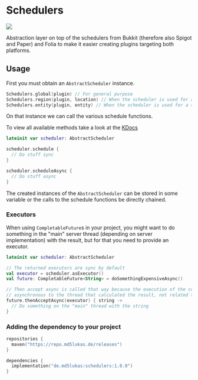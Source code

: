 # Schedulers
![](https://repo.md5lukas.de/api/badge/latest/releases/de/md5lukas/schedulers)

Abstraction layer on top of the schedulers from Bukkit (therefore also Spigot and Paper) and Folia
to make it easier creating plugins targeting both platforms.

## Usage

First you must obtain an `AbstractScheduler` instance.

```kotlin
Schedulers.global(plugin) // For general purpose
Schedulers.region(plugin, location) // When the scheduler is used for a specific location
Schedulers.entity(plugin, entity) // When the scheduler is used for a specific entity
```

On that instance we can call the various schedule functions.

To view all available methods take a look at the [KDocs](https://repo.md5lukas.de/javadoc/releases/de/md5lukas/schedulers/1.0.0/raw/index.html)
```kotlin
lateinit var scheduler: AbstractScheduler

scheduler.schedule {
  // Do stuff sync
}

scheduler.scheduleAsync {
  // Do stuff async
}
```

The created instances of the `AbstractScheduler` can be stored in some variable or the calls to
the schedule functions be directly chained.

### Executors

When using `CompletableFuture`s in your project, you might want to do something in the "main" server thread
(depending on server implementation) with the result, but for that you need to provide an executor.

```kotlin
lateinit var scheduler: AbstractScheduler

// The returned executors are sync by default
val executor = scheduler.asExecutor()
val future: CompletableFuture<String> = doSomethingExpensiveAsync()

// Then accept async is called that way because the execution of the consumer is
// asynchronous to the thread that calculated the result, not related to Bukkit sync/async
future.thenAcceptAsync(executor) { string -> 
  // Do something on the "main" thread with the string
}
```


### Adding the dependency to your project

```kotlin
repositories {
  maven("https://repo.md5lukas.de/releases")
}

dependencies {
  implementation("de.md5lukas:schedulers:1.0.0")
}
```